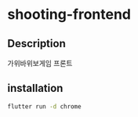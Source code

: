 # shooting-frontend

## Description

가위바위보게임 프론트

## installation

```bash
flutter run -d chrome
```
